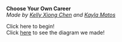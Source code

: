 **Choose Your Own Career**  
_Made by [Kelly Xiong Chen](https://github.com/kellyx1636) and [Kayla Matos](https://github.com/kaylam4192)_  

Click here to begin!   
Click [here](https://docs.google.com/drawings/d/1ojFDZxTafm0LW8tkVH3GlC2EtI5si0CTRn4NwG9kepY/edit) to see the diagram we made!
